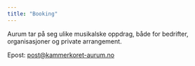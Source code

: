 ```yaml
---
title: "Booking"
---
```

Aurum tar på seg ulike musikalske oppdrag, både for bedrifter, organisasjoner og private arrangement.

Epost: post@kammerkoret-aurum.no



